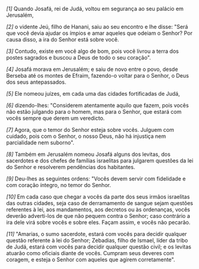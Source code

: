 *[1]* Quando Josafá, rei de Judá, voltou em segurança ao seu palácio em Jerusalém,

*[2]* o vidente Jeú, filho de Hanani, saiu ao seu encontro e lhe disse: "Será que você devia ajudar os ímpios e amar aqueles que odeiam o Senhor? Por causa disso, a ira do Senhor está sobre você.

*[3]* Contudo, existe em você algo de bom, pois você livrou a terra dos postes sagrados e buscou a Deus de todo o seu coração".

*[4]* Josafá morava em Jerusalém; e saiu de novo entre o povo, desde Berseba até os montes de Efraim, fazendo-o voltar para o Senhor, o Deus dos seus antepassados.

*[5]* Ele nomeou juízes, em cada uma das cidades fortificadas de Judá,

*[6]* dizendo-lhes: "Considerem atentamente aquilo que fazem, pois vocês não estão julgando para o homem, mas para o Senhor, que estará com vocês sempre que derem um veredicto.

*[7]* Agora, que o temor do Senhor esteja sobre vocês. Julguem com cuidado, pois com o Senhor, o nosso Deus, não há injustiça nem parcialidade nem suborno".

*[8]* Também em Jerusalém nomeou Josafá alguns dos levitas, dos sacerdotes e dos chefes de famílias israelitas para julgarem questões da lei do Senhor e resolverem pendências dos habitantes.

*[9]* Deu-lhes as seguintes ordens: "Vocês devem servir com fidelidade e com coração íntegro, no temor do Senhor.

*[10]* Em cada caso que chegar a vocês da parte dos seus irmãos israelitas das outras cidades, seja caso de derramamento de sangue sejam questões referentes à lei, aos mandamentos, aos decretos ou às ordenanças, vocês deverão adverti-los de que não pequem contra o Senhor; caso contrário a ira dele virá sobre vocês e sobre eles. Façam assim, e vocês não pecarão.

*[11]* "Amarias, o sumo sacerdote, estará com vocês para decidir qualquer questão referente à lei do Senhor; Zebadias, filho de Ismael, líder da tribo de Judá, estará com vocês para decidir qualquer questão civil; e os levitas atuarão como oficiais diante de vocês. Cumpram seus deveres com coragem, e esteja o Senhor com aqueles que agirem corretamente".

